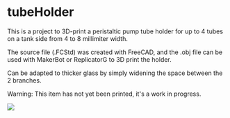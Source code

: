 # tubeHolder


This is a project to 3D-print a peristaltic pump tube holder for up to 4 tubes on a tank side from 4 to 8 millimiter width.

The source file (.FCStd) was created with FreeCAD, and the .obj file can be used with MakerBot or ReplicatorG to 3D print the holder.

Can be adapted to thicker glass by simply widening the space between the 2 branches.

Warning: This item has not yet been printed, it's a work in progress.

<img src="http://adgjm.eu/img/tubeHolder.png"/>


